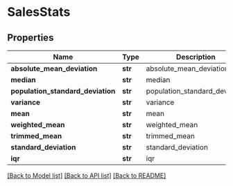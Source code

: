 # SalesStats

## Properties
Name | Type | Description | Notes
------------ | ------------- | ------------- | -------------
**absolute_mean_deviation** | **str** | absolute_mean_deviation | [optional] 
**median** | **str** | median | [optional] 
**population_standard_deviation** | **str** | population_standard_deviation | [optional] 
**variance** | **str** | variance | [optional] 
**mean** | **str** | mean | [optional] 
**weighted_mean** | **str** | weighted_mean | [optional] 
**trimmed_mean** | **str** | trimmed_mean | [optional] 
**standard_deviation** | **str** | standard_deviation | [optional] 
**iqr** | **str** | iqr | [optional] 

[[Back to Model list]](../README.md#documentation-for-models) [[Back to API list]](../README.md#documentation-for-api-endpoints) [[Back to README]](../README.md)


